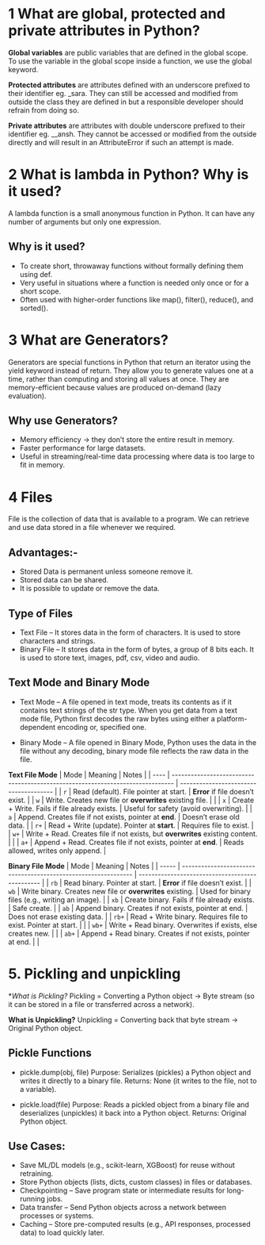 # 1 What are global, protected and private attributes in Python? 
**Global variables**
are public variables that are defined in the global scope. To use the variable in the global
scope inside a function, we use the global keyword. 

 **Protected attributes**
 are attributes defined with an underscore prefixed to their identifier eg. _sara.
 They can still be accessed and modified from outside the class they are defined in but a 
 responsible developer should refrain from doing so. 

**Private attributes**
are attributes with double underscore prefixed to their identifier eg. __ansh.
They cannot be accessed or modified from the outside directly and will result in an 
AttributeError if such an attempt is made.


# 2 What is lambda in Python? Why is it used?

A lambda function is a small anonymous function in Python.
It can have any number of arguments but only one expression.

## Why is it used?

* To create short, throwaway functions without formally defining them using def.
* Very useful in situations where a function is needed only once or for a short scope.
* Often used with higher-order functions like map(), filter(), reduce(), and sorted().

# 3 What are Generators?
Generators are special functions in Python that return an iterator using the yield keyword 
instead of return.
They allow you to generate values one at a time, rather than computing and storing all values 
at once.
They are memory-efficient because values are produced on-demand (lazy evaluation).

## Why use Generators?

* Memory efficiency → they don’t store the entire result in memory.
* Faster performance for large datasets.
* Useful in streaming/real-time data processing where data is too large to fit in memory.

# 4 Files
File is the collection of data that is available to a program. We can retrieve and use data 
stored in a file whenever we required.

## Advantages:-

* Stored Data is permanent unless someone remove it.
* Stored data can be shared.
* It is possible to update or remove the data.

## Type of Files

* Text File – It stores data in the form of characters. It is used to store characters and strings.
* Binary File – It stores data in the form of bytes, a group of 8 bits each. It is used to store 
text, images, pdf, csv, video and audio.

## Text Mode and Binary Mode
* Text Mode – A file opened in text mode, treats its contents as if it contains text strings of
the str type. 
When you get data from a text mode file, Python first decodes the raw bytes using either a 
platform-dependent encoding or, specified one.

* Binary Mode – A file opened in Binary Mode, Python uses the data in the file without any
decoding, binary mode file reflects the raw data in the file.

**Text File Mode**
| Mode | Meaning                                                                        | Notes                                  |
| ---- | ------------------------------------------------------------------------------ | -------------------------------------- |
| `r`  | Read (default). File pointer at start.                                         | **Error** if file doesn’t exist.       |
| `w`  | Write. Creates new file or **overwrites** existing file.                       |                                        |
| `x`  | Create + Write. Fails if file already exists.                                  | Useful for safety (avoid overwriting). |
| `a`  | Append. Creates file if not exists, pointer at **end**.                        | Doesn’t erase old data.                |
| `r+` | Read + Write (update). Pointer at **start**.                                   | Requires file to exist.                |
| `w+` | Write + Read. Creates file if not exists, but **overwrites** existing content. |                                        |
| `a+` | Append + Read. Creates file if not exists, pointer at **end**.                 | Reads allowed, writes only append.     |

**Binary File Mode**
| Mode  | Meaning                                                        | Notes                                           |
| ----- | -------------------------------------------------------------- | ----------------------------------------------- |
| `rb`  | Read binary. Pointer at start.                                 | **Error** if file doesn’t exist.                |
| `wb`  | Write binary. Creates new file or **overwrites** existing.     | Used for binary files (e.g., writing an image). |
| `xb`  | Create binary. Fails if file already exists.                   | Safe create.                                    |
| `ab`  | Append binary. Creates if not exists, pointer at end.          | Does not erase existing data.                   |
| `rb+` | Read + Write binary. Requires file to exist. Pointer at start. |                                                 |
| `wb+` | Write + Read binary. Overwrites if exists, else creates new.   |                                                 |
| `ab+` | Append + Read binary. Creates if not exists, pointer at end.   |                                                 |


# 5. Pickling and unpickling

**What is Pickling?*
Pickling = Converting a Python object → Byte stream (so it can be stored in a file or
transferred across a network).

**What is Unpickling?**
Unpickling = Converting back that byte stream → Original Python object.

## Pickle Functions

* pickle.dump(obj, file)
Purpose: Serializes (pickles) a Python object and writes it directly to a binary file.
Returns: None (it writes to the file, not to a variable).

* pickle.load(file)
Purpose: Reads a pickled object from a binary file and deserializes (unpickles) it back into a Python object.
Returns: Original Python object.

## Use Cases:
* Save ML/DL models (e.g., scikit-learn, XGBoost) for reuse without retraining.
* Store Python objects (lists, dicts, custom classes) in files or databases.
* Checkpointing – Save program state or intermediate results for long-running jobs.
* Data transfer – Send Python objects across a network between processes or systems.
* Caching – Store pre-computed results (e.g., API responses, processed data) to load quickly later.